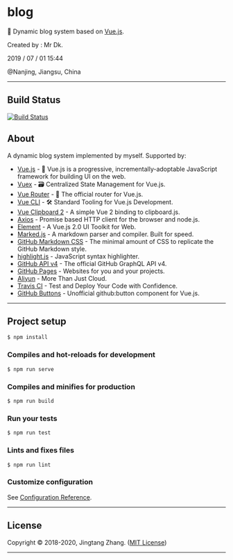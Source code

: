 # blog

🦆 Dynamic blog system based on [Vue.js](https://vuejs.org/).

Created by : Mr Dk.

2019 / 07 / 01 15:44

@Nanjing, Jiangsu, China

---

## Build Status

[![Build Status](https://www.travis-ci.org/mrdrivingduck/blog.svg?branch=master)](https://www.travis-ci.org/mrdrivingduck/blog)

## About

A dynamic blog system implemented by myself. Supported by:

* [Vue.js](https://vuejs.org/) - 🖖 Vue.js is a progressive, incrementally-adoptable JavaScript framework for building UI on the web.
* [Vuex](https://vuex.vuejs.org/) - 🗃️ Centralized State Management for Vue.js.
* [Vue Router](https://router.vuejs.org/) - 🚦 The official router for Vue.js.
* [Vue CLI](https://cli.vuejs.org/) - 🛠️ Standard Tooling for Vue.js Development.
* [Vue Clipboard 2](https://github.com/Inndy/vue-clipboard2) - A simple Vue 2 binding to clipboard.js.
* [Axios](https://github.com/axios/axios) - Promise based HTTP client for the browser and node.js.
* [Element](https://element.eleme.io/) - A Vue.js 2.0 UI Toolkit for Web.
* [Marked.js](https://marked.js.org/) - A markdown parser and compiler. Built for speed.
* [GitHub Markdown CSS](https://github.com/mrdrivingduck/github-markdown-css) - The minimal amount of CSS to replicate the GitHub Markdown style.
* [highlight.js](https://github.com/mrdrivingduck/highlight.js) - JavaScript syntax highlighter.
* [GitHub API v4](https://developer.github.com/v4/) - The official GitHub GraphQL API v4.
* [GitHub Pages](https://pages.github.com/) - Websites for you and your projects.
* [Aliyun](https://www.aliyun.com/) - More Than Just Cloud.
* [Travis CI](https://www.travis-ci.org/) - Test and Deploy Your Code with Confidence.
* [GitHub Buttons](https://buttons.github.io/) - Unofficial github:button component for Vue.js.

---

## Project setup

```console
$ npm install
```

### Compiles and hot-reloads for development
```console
$ npm run serve
```

### Compiles and minifies for production
```console
$ npm run build
```

### Run your tests
```console
$ npm run test
```

### Lints and fixes files
```console
$ npm run lint
```

### Customize configuration
See [Configuration Reference](https://cli.vuejs.org/config/).

---

## License

Copyright © 2018-2020, Jingtang Zhang. ([MIT License](LICENSE))

---

